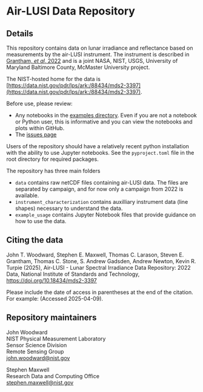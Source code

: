 # Air-LUSI Data Repository

## Details
This repository contains data on lunar irradiance and reflectance based on measurements by the air-LUSI instrument. The instrument is described in [Grantham, *et al*, 2022](https://doi.org/10.1088/1361-6501/ac5875) and is a joint NASA, NIST, USGS, University of Maryland Baltimore County, McMaster University project. 

The NIST-hosted home for the data is [https://data.nist.gov/pdr/lps/ark:/88434/mds2-3397](https://data.nist.gov/pdr/lps/ark:/88434/mds2-3397). 

Before use, please review:
- Any notebooks in the [examples directory](https://github.com/usnistgov/air-lusi/tree/main/example_usage). Even if you are not a notebook or Python user, this is informative and you can view the notebooks and plots within GitHub.
- The [issues page](https://github.com/usnistgov/air-lusi/issues)


Users of the repository should have a relatively recent python installation with the ability to use Jupyter notebooks. See the `pyproject.toml` file in the root directory for required packages. 


The repository has three main folders
 - `data` contains raw netCDF files containing air-LUSI data. The files are separated by campaign, and for now only a campaign from 2022 is available.
 - `instrument_characterization` contains auxilliary instrument data (line shapes) necessary to understand the data.
 - `example_usage` contains Jupyter Notebook files that provide guidance on how to use the data.

## Citing the data
John T. Woodward, Stephen E. Maxwell, Thomas C. Larason, Steven E. Grantham, Thomas C. Stone, S. Andrew Gadsden, Andrew Newton, Kevin  R. Turpie (2025), Air-LUSI - Lunar Spectral Irradiance Data Repository: 2022 Data, National Institute of Standards and Technology, https://doi.org/10.18434/mds2-3397 

Please include the date of access in parentheses at the end of the citation. For example: (Accessed 2025-04-09).

## Repository maintainers

John Woodward  
NIST Physical Measurement Laboratory  
Sensor Science Division  
Remote Sensing Group  
john.woodward@nist.gov  

Stephen Maxwell  
Research Data and Computing Office  
stephen.maxwell@nist.gov  

